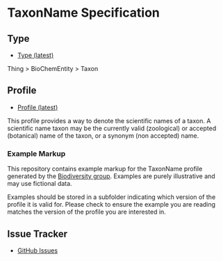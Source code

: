 # TaxonName Specification

## Type 

- [Type (latest)](http://bioschemas.org/TaxonName/)

Thing > BioChemEntity > Taxon

## Profile

- [Profile (latest)](http://bioschemas.org/profiles/TaxonName/)

This profile provides a way to denote the scientific names of a taxon. 
A scientific name taxon may be the currently valid (zoological) or accepted (botanical) name of the taxon, or a synonym (non accepted) name.

### Example Markup

This repository contains example markup for the TaxonName profile generated by the [Biodiversity group](http://bioschemas.org/groups/Biodiversity/). Examples are purely illustrative and may use fictional data. 

Examples should be stored in a subfolder indicating which version of the profile it is valid for. Please check to ensure the example you are reading matches the version of the profile you are interested in.

## Issue Tracker 

- [GitHub Issues](https://github.com/BioSchemas/specifications/labels/type%3A%20TaxonName)
